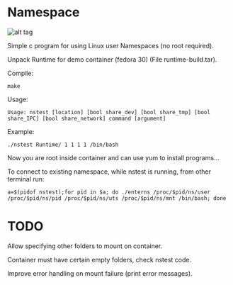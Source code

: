 # Namespace
![alt tag](https://img.shields.io/badge/build-pass-green.svg)

Simple c program for using Linux user Namespaces (no root required).

Unpack Runtime for demo container (fedora 30) (File runtime-build.tar).

Compile:

	make
Usage:
 
	Usage: nstest [location] [bool share_dev] [bool share_tmp] [bool share_IPC] [bool share_network] command [argument]

Example:

	./nstest Runtime/ 1 1 1 1 /bin/bash

 Now you are root inside container and can use yum to install programs...
	
To  connect to existing namespace, while nstest is running, from other terminal run:

	a=$(pidof nstest);for pid in $a; do ./enterns /proc/$pid/ns/user /proc/$pid/ns/pid /proc/$pid/ns/uts /proc/$pid/ns/mnt /bin/bash; done

# TODO
 
Allow specifying other folders to mount on container.

Container must have certain empty folders, check nstest code. 

Improve error handling on mount failure (print error messages).
